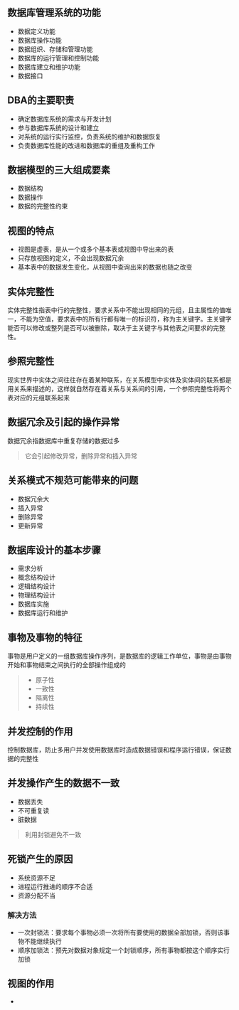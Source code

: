 ## 数据库管理系统的功能

* 数据定义功能
* 数据库操作功能
* 数据组织、存储和管理功能
* 数据库的运行管理和控制功能
* 数据库建立和维护功能
* 数据接口

## DBA的主要职责

* 确定数据库系统的需求与开发计划
* 参与数据库系统的设计和建立
* 对系统的运行实行监控，负责系统的维护和数据恢复
* 负责数据库性能的改进和数据库的重组及重构工作

## 数据模型的三大组成要素

* 数据结构
* 数据操作
* 数据的完整性约束

## 视图的特点

* 视图是虚表，是从一个或多个基本表或视图中导出来的表
* 只存放视图的定义，不会出现数据冗余
* 基本表中的数据发生变化，从视图中查询出来的数据也随之改变

## 实体完整性

实体完整性指表中行的完整性，要求关系中不能出现相同的元组，且主属性的值唯一，不能为空值，要求表中的所有行都有唯一的标识符，称为主关键字。主关键字能否可以修改或整列是否可以被删除，取决于主关键字与其他表之间要求的完整性。

## 参照完整性

现实世界中实体之间往往存在着某种联系，在关系模型中实体及实体间的联系都是用关系来描述的，这样就自然存在着关系与关系间的引用，一个参照完整性将两个表对应的元组联系起来

## 数据冗余及引起的操作异常

数据冗余指数据库中重复存储的数据过多
> 它会引起修改异常，删除异常和插入异常

## 关系模式不规范可能带来的问题

* 数据冗余大
* 插入异常
* 删除异常
* 更新异常

## 数据库设计的基本步骤

* 需求分析
* 概念结构设计
* 逻辑结构设计
* 物理结构设计
* 数据库实施
* 数据库运行和维护

## 事物及事物的特征

事物是用户定义的一组数据库操作序列，是数据库的逻辑工作单位，事物是由事物开始和事物结束之间执行的全部操作组成的
> * 原子性
> * 一致性
> * 隔离性
> * 持续性

## 并发控制的作用

控制数据库，防止多用户并发使用数据库时造成数据错误和程序运行错误，保证数据的完整性

## 并发操作产生的数据不一致

* 数据丢失
* 不可重复读
* 脏数据
> 利用封锁避免不一致

## 死锁产生的原因

* 系统资源不足
* 进程运行推进的顺序不合适
* 资源分配不当

### 解决方法

* 一次封锁法：要求每个事物必须一次将所有要使用的数据全部加锁，否则该事物不能继续执行
* 顺序加锁法：预先对数据对象规定一个封锁顺序，所有事物都按这个顺序实行加锁

## 视图的作用

* 







